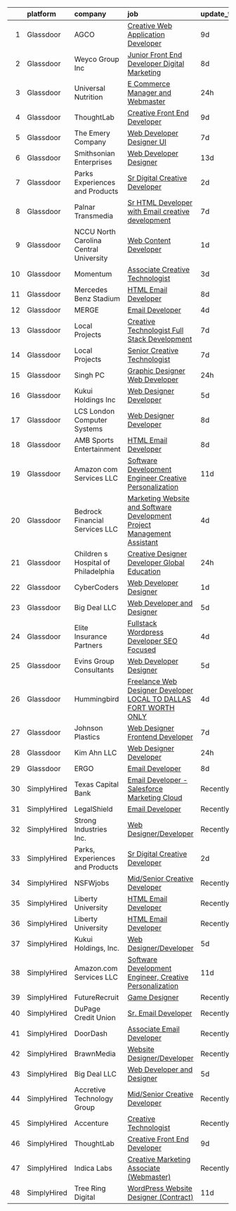 

|    | platform    | company                                  | job                                                                                                                                                                                                                                                                                                                                                                                                                                                                                                                                                                                                                                                                                                                                                                                                                                                                                                                                                                                                                                                                                                                                                                                                                                                                                                                                                                                                  | update_time   | location                  |
|---:|:------------|:-----------------------------------------|:-----------------------------------------------------------------------------------------------------------------------------------------------------------------------------------------------------------------------------------------------------------------------------------------------------------------------------------------------------------------------------------------------------------------------------------------------------------------------------------------------------------------------------------------------------------------------------------------------------------------------------------------------------------------------------------------------------------------------------------------------------------------------------------------------------------------------------------------------------------------------------------------------------------------------------------------------------------------------------------------------------------------------------------------------------------------------------------------------------------------------------------------------------------------------------------------------------------------------------------------------------------------------------------------------------------------------------------------------------------------------------------------------------|:--------------|:--------------------------|
|  1 | Glassdoor   | AGCO                                     | [Creative Web Application Developer](https://www.glassdoor.com/partner/jobListing.htm?pos=118&ao=1136043&s=58&guid=0000018262750f39834bf39473d6cbcc&src=GD_JOB_AD&t=SR&vt=w&cs=1_d847c19b&cb=1659509215362&jobListingId=1008025163511&jrtk=3-0-1g9h7a3qskuhc801-1g9h7a3r9jfm6800-21217abbd8234881-)                                                                                                                                                                                                                                                                                                                                                                                                                                                                                                                                                                                                                                                                                                                                                                                                                                                                                                                                                                                                                                                                                                  | 9d            | Bloomington, IL           |
|  2 | Glassdoor   | Weyco Group Inc                          | [Junior Front End Developer Digital Marketing](https://www.glassdoor.com/partner/jobListing.htm?pos=110&ao=1110586&s=58&guid=0000018262750f39834bf39473d6cbcc&src=GD_JOB_AD&t=SR&vt=w&ea=1&cs=1_a4751a30&cb=1659509215362&jobListingId=1008028285226&cpc=1120CD366D53BFD9&jrtk=3-0-1g9h7a3qskuhc801-1g9h7a3r9jfm6800-0864ce1e1e6e8c6e--6NYlbfkN0C2wM9RKEAdoEZotfFaXSpEmhGLDXit4PIRXiY1cWrNKI8D1AUD9T14yWGaDgpOoa1yOUcfWwTzbFKLg4Ptb6fKgWvUdlITdb_LbB7xzYm3iedqSjRiN6CDg8yJrSWYJQRBVI-YkqqcTmQhRn3uYv9MdfxzB_HsdV7v4RNCor7Ls2Btnr9DzG_dn9cgI6ijFPQKsM2Zv3wrBGSuOPhnhQU-eDQlFo4OPfwJMHU_2Cs-dFny3GFqnV1tuEh_PrU2W5oGmCil01PCqTV0AYQgtIlowYgasxOPDiMPZACX5jRj-rWgR_n-hJjX3LzZCpyekzE7gS-K13pHeZcrmKw7oHy1TMj-M79BDcOu7yfezwLz02MliUVfYRLjj7TrCXTwp-Kmy-OQ_fMDeatLvACbDBIUaf3SnNa9gaGQrxHiNdfC5fdUIa9PlNG6dJd6qKKCdUe2LyhikTj6svNzUvb_ZNIgG0Rpcswd-Ji3bqUhzmsgCarRDpz_TWFc0j6qmLeTTHDWs1wOtqheffco2YSWco65AzDCBYhJL7A%3D)                                                                                                                                                                                                                                                                                                                                                                                                                                                                                | 8d            | Milwaukee, WI             |
|  3 | Glassdoor   | Universal Nutrition                      | [E Commerce Manager and Webmaster](https://www.glassdoor.com/partner/jobListing.htm?pos=106&ao=1110586&s=58&guid=0000018262750f39834bf39473d6cbcc&src=GD_JOB_AD&t=SR&vt=w&ea=1&cs=1_10cfdf9f&cb=1659509215361&jobListingId=1008047059403&cpc=E1C07D31E98CBB16&jrtk=3-0-1g9h7a3qskuhc801-1g9h7a3r9jfm6800-5a0ce60399e956e7--6NYlbfkN0DfhRLDY5E7BVY3xhBTAobuSaZ3WR2SqAJ-w4NHeQGDZ7IzEziFaDSE7AOGNV-rMUl3NURWQYvXixWGnhzd7FDwHeo8VpCU61AJefUcY6jIpQr9fMcHe5_Tc2LUsx8frwiH-AbuBGpg0eENpAsKoNV45Spp2-m-Xp7iUoy317tBOjScXipCI_3bV_3m9MfzGO2oWKpG2cbC6HwZQHDm4aRSTyzjPY0xCHOcjXk_XD8HCDFSGAiqLjCnB7tjBVp6m4jhnM7QPRPDNjJz2BtJSeR85cg-7bwPf_CWK_OE1a7otQ8SkposfvrVaQNxNJZHxwmxu-_XMznbrRYkU1yFsNuN2Hw24G63MIQqxhQYqWhjREa1dLJ_Tv8xnUR8oYVqV16fa2fASqx_TamSOtFPeECHreKWvYcrTtui-klO-CFP2wL5tVpefm66OJfbYL43Lx_SOykTipIbh670jS0GZG1MHBW7_8tow-m5N5XxnFaXBMvL8eee2ClZqhEgbxhCf79SK5p6rawXzw%3D%3D)                                                                                                                                                                                                                                                                                                                                                                                                                                                                                                              | 24h           | New Brunswick, NJ         |
|  4 | Glassdoor   | ThoughtLab                               | [Creative Front End Developer](https://www.glassdoor.com/partner/jobListing.htm?pos=117&ao=1136043&s=58&guid=0000018262750f39834bf39473d6cbcc&src=GD_JOB_AD&t=SR&vt=w&cs=1_ca1aa909&cb=1659509215362&jobListingId=1008026573735&jrtk=3-0-1g9h7a3qskuhc801-1g9h7a3r9jfm6800-80fdb340d35ef9ec-)                                                                                                                                                                                                                                                                                                                                                                                                                                                                                                                                                                                                                                                                                                                                                                                                                                                                                                                                                                                                                                                                                                        | 9d            | Remote                    |
|  5 | Glassdoor   | The Emery Company                        | [Web Developer   Designer UI](https://www.glassdoor.com/partner/jobListing.htm?pos=115&ao=1110586&s=58&guid=0000018262750f39834bf39473d6cbcc&src=GD_JOB_AD&t=SR&vt=w&ea=1&cs=1_9d192f44&cb=1659509215362&jobListingId=1008031200409&cpc=451933188B21919D&jrtk=3-0-1g9h7a3qskuhc801-1g9h7a3r9jfm6800-415dc031d01714ce--6NYlbfkN0CuSQGRMtSulYipVgim2Atu3bTFiA8J7tecboMjkqiwtZyQbJ6cmUj4f-dIob9iMPRM6Daxtn1a0mBwg_ML320VSkCh6bugh67wbQaJhBCc2eCVu8IEar2h6ybwf3obWuBZD7jVW0ktrWBiIMBQazNZLf0Wflcmjn_7TcqCVB0cmgsyu03jXHNjTXzzIdSFkcgoxDpfSykHJcgXaA3AqMa2tCMP54RSQ1XF7pLSpvdjmy5WXcwx-bEo5NoZkpt2bnbs_cE8GkiCwLHcddYLKczLDiNl5_j5MVFeXrgpt_jagBPyU2JrziEvvH7ERE4dU-58GUOXw7YKmZ5yZZAT2XJh4R7QCw3_GtWIDExRHuX8SKQQFZbUsOAjXiUMO-B1RhuQ2NH8n-14tSoTO-UTetc0_fquwZtdUXr67eS1KHMIldPBlp0dytEmPc3nW3Zr9DtdrBH040cZIT3DLZvG-OvOV65k5R16u1dFGAe3u0OUYZbenLmerXG3EIGx4mwK8y8%3D)                                                                                                                                                                                                                                                                                                                                                                                                                                                                                                                                 | 7d            | Houston, TX               |
|  6 | Glassdoor   | Smithsonian Enterprises                  | [Web Developer Designer](https://www.glassdoor.com/partner/jobListing.htm?pos=105&ao=1110586&s=58&guid=0000018262750f39834bf39473d6cbcc&src=GD_JOB_AD&t=SR&vt=w&ea=1&cs=1_9794d0e1&cb=1659509215361&jobListingId=1008018221265&cpc=83630893E902B957&jrtk=3-0-1g9h7a3qskuhc801-1g9h7a3r9jfm6800-9088859b06069048--6NYlbfkN0BzXSAMrERGB0F2gW4iiE--7Wvwcy8S9823nyblPiinI3260J4NipLFY9ILvzZ-ulR5KiUXhCvFPN3SaiVkEPyrAChMVa_D2INguFCUnBvyq1rHXqWeYnuKhBaHY2-8SfOQ3klDM_f9nDxq11VxoWRZqBWer5f1XJsP-3G7LxTwzgRQEOR41aiHWSuqVU7WWpg0jJaH_0vVXkQUF4PaWCXtW2tK5jRi5GUDy-2ftzwWkNJUHcAc9y2to7RUkddPRjJKCj_1_o92aghF6ILQANr9MhRlFJGMkYRht0vGxYzD78Ags4QvjsR4gqq8oi9yrxfTTyy2MLIks0p6txUDbWvH8lpR9q3S02BUIfAdMq6tyGZFnMQ0aeojGdnTTkE_vLEbVihDOPezLyywioME5IR-MiRoJUlDSYntVlwvQ1jUz5wug7NyxtOKRqV8Xrh4qRzlx7c3dzZMqKx3rk6gjskuVr8QxSpKWIi2oiBArtR5yhLJB_63DFfSqtYkNrQA4aI%3D)                                                                                                                                                                                                                                                                                                                                                                                                                                                                                                                                      | 13d           | Washington, DC            |
|  7 | Glassdoor   | Parks  Experiences and Products          | [Sr Digital Creative Developer](https://www.glassdoor.com/partner/jobListing.htm?pos=109&ao=1110586&s=58&guid=0000018262750f39834bf39473d6cbcc&src=GD_JOB_AD&t=SR&vt=w&cs=1_e537c40c&cb=1659509215361&jobListingId=1008041990219&cpc=3DB599BF2F4828F0&jrtk=3-0-1g9h7a3qskuhc801-1g9h7a3r9jfm6800-96a6c15f3d87fc20--6NYlbfkN0DAFTyt7pbDCC2JPO79CSdi1dIb81yjczP5qsKcZIxgiRd1qisRd4re16D_VG3-wzVrvaA4f4bC4m5NTsYkCGjJ3oG9ylEIahk99vnX93m_hK2hXPoWAMXa3jd5Aj3FkXW9eLD_9FM2p_LcjtiGsd44wosxtj4isl6emEJGPuDxma3GzNXhQcdCT7xkIIsLWXUEpUiorakF40_H0u2kW2ozN5jyzKTA9S2Z1pF9iWzJHntcNCCO40KYnVT5FR1KWDK59ZGgwA-Tr4b6EHRJ65v6EKY7-XaEMjBgq-WCdnS2w2wTVJALKFM84pIvk5zcY7B3MF8GRmqfEa7rshHLw7MFVuIFncHw27uKjUBOtxzeooQleYeGQi_8Bpc8P9-MVB5qPh6dJd1rBkUCtR07wosAUyG5Hu-aclISaUECBvK3Ar46a4n8WGn7GqYXKLfSzxk%3D)                                                                                                                                                                                                                                                                                                                                                                                                                                                                                                                                                                                                    | 2d            | Orlando, FL               |
|  8 | Glassdoor   | Palnar Transmedia                        | [Sr HTML Developer with Email creative development](https://www.glassdoor.com/partner/jobListing.htm?pos=125&ao=1136043&s=58&guid=0000018262750f39834bf39473d6cbcc&src=GD_JOB_AD&t=SR&vt=w&cs=1_f8b266c5&cb=1659509215366&jobListingId=1008031477424&jrtk=3-0-1g9h7a3qskuhc801-1g9h7a3r9jfm6800-fd17df4198460cc2-)                                                                                                                                                                                                                                                                                                                                                                                                                                                                                                                                                                                                                                                                                                                                                                                                                                                                                                                                                                                                                                                                                   | 7d            | New Jersey                |
|  9 | Glassdoor   | NCCU   North Carolina Central University | [Web Content Developer](https://www.glassdoor.com/partner/jobListing.htm?pos=124&ao=1136043&s=58&guid=0000018262750f39834bf39473d6cbcc&src=GD_JOB_AD&t=SR&vt=w&cs=1_e7c7ddd6&cb=1659509215366&jobListingId=1008044649859&jrtk=3-0-1g9h7a3qskuhc801-1g9h7a3r9jfm6800-ba3247534929d644-)                                                                                                                                                                                                                                                                                                                                                                                                                                                                                                                                                                                                                                                                                                                                                                                                                                                                                                                                                                                                                                                                                                               | 1d            | Durham, NC                |
| 10 | Glassdoor   | Momentum                                 | [Associate Creative Technologist](https://www.glassdoor.com/partner/jobListing.htm?pos=129&ao=1136043&s=58&guid=0000018262750f39834bf39473d6cbcc&src=GD_JOB_AD&t=SR&vt=w&ea=1&cs=1_be1b8dfa&cb=1659509215366&jobListingId=1008039176277&jrtk=3-0-1g9h7a3qskuhc801-1g9h7a3r9jfm6800-e48bf53b650c345b-)                                                                                                                                                                                                                                                                                                                                                                                                                                                                                                                                                                                                                                                                                                                                                                                                                                                                                                                                                                                                                                                                                                | 3d            | Saint Louis, MO           |
| 11 | Glassdoor   | Mercedes Benz Stadium                    | [HTML Email Developer](https://www.glassdoor.com/partner/jobListing.htm?pos=122&ao=1136043&s=58&guid=0000018262750f39834bf39473d6cbcc&src=GD_JOB_AD&t=SR&vt=w&ea=1&cs=1_f8f8d69a&cb=1659509215365&jobListingId=1008028184763&jrtk=3-0-1g9h7a3qskuhc801-1g9h7a3r9jfm6800-9a547699c45640b0-)                                                                                                                                                                                                                                                                                                                                                                                                                                                                                                                                                                                                                                                                                                                                                                                                                                                                                                                                                                                                                                                                                                           | 8d            | Atlanta, GA               |
| 12 | Glassdoor   | MERGE                                    | [Email Developer](https://www.glassdoor.com/partner/jobListing.htm?pos=120&ao=1136043&s=58&guid=0000018262750f39834bf39473d6cbcc&src=GD_JOB_AD&t=SR&vt=w&cs=1_d191d1f5&cb=1659509215365&jobListingId=1008038408281&jrtk=3-0-1g9h7a3qskuhc801-1g9h7a3r9jfm6800-026b1d5ccf828fde-)                                                                                                                                                                                                                                                                                                                                                                                                                                                                                                                                                                                                                                                                                                                                                                                                                                                                                                                                                                                                                                                                                                                     | 4d            | Denver, CO                |
| 13 | Glassdoor   | Local Projects                           | [Creative Technologist   Full Stack Development](https://www.glassdoor.com/partner/jobListing.htm?pos=113&ao=1110586&s=58&guid=0000018262750f39834bf39473d6cbcc&src=GD_JOB_AD&t=SR&vt=w&cs=1_9fc0cf72&cb=1659509215362&jobListingId=1008030766543&cpc=6BF42D0955AE9A34&jrtk=3-0-1g9h7a3qskuhc801-1g9h7a3r9jfm6800-a5257faead72fc9c--6NYlbfkN0DG4ntHtB_rMsnfhgmnSvK2brktLme1L4SiDeJjQ-izrVOLqRJ5-yjEhSyAj73O13QFLJD7297U5tirhe4gWq4tnTpsQRMPdCoPMsBa_HtkT2mVK61lLcGIBAcsQU027CS8s6cw5x2abGhy-YZ2zaFHk2MI7UI4vFJuhRNG0oWhird8cxaBUh62lQbrmkwaVGJ0MAc8DFpIYnLAIROjr-X-K7besTv1w1XbfryvbiIrXgo7UnEA-FSsGf0piqrw-rgC9GM9q_ieU7P1pY1gJMfDE-fgnca1_SCU7xLPu3VXAVT9WARpGQf0HcRx0GR91o5nczVcxtukp6VgHoMh8KCFxj23G8-KjqYhgq3B3kg4b2sU4kbIWMK1htGXPll61252E41mUpNMaWgUhFlMlByJZRiBbIMYRy9zZw4-Wr1-72VLsiyR1hkQBxDjJJqtxE71bdxzh33TiIqjxES95AcyILoqT-1mLgoAB5Je3W0DKRT6XyHY6h8I0Aq6GzE_yNFHSM6m12j6YcAwGbYsRRjW1tu_9fEGRgZqFBFwP-txYJAXZYXY78cd-g83sQ6EkkHrFBhMdbTivl5ann3Va5g39Gti414gR3J-iMyWOOhGkLPtjSQ1e6cuUShMT1-6DYAheIkHR3ps1Gl2PsD9zg5xbdzaI0_zHAK7rU7iIthUiqCRmYJIv2RJRgOHBiTdcmEV94BqStdVIZkAyAq2JGHn7Z0kf8Hup0FS7pIsE_nLTPq0ovxhDbtEMaWUVfIJJbmlobuFxGZHPTSl7WyS1CoBdB9bXkjztMWxN7GpmCuAhkMRgsPT6iPebIJ-3aOPehNObgjPyPjp-RUtPaqymJZKu56Y0nU05clE3cZD1ECa8zxIqaT3yp4HoJWorns1CdGu6HjnbDEjPXx3JPZy_yUvOP7awYdsHvct600qt1L-H1Zm-Y52Pl7TtQMzSYgls8eBIl8RY8bdBhWArDqeymddDnYGEp6_d0DjRdgf8wy3iacNLTmO3FTg) | 7d            | New York, NY              |
| 14 | Glassdoor   | Local Projects                           | [Senior Creative Technologist](https://www.glassdoor.com/partner/jobListing.htm?pos=102&ao=1110586&s=58&guid=0000018262750f39834bf39473d6cbcc&src=GD_JOB_AD&t=SR&vt=w&cs=1_8c97d291&cb=1659509215360&jobListingId=1008030766533&cpc=3FC978A59470AFF6&jrtk=3-0-1g9h7a3qskuhc801-1g9h7a3r9jfm6800-7ede5dd989728759--6NYlbfkN0DG4ntHtB_rMsnfhgmnSvK2brktLme1L4SiDeJjQ-izrVOLqRJ5-yjEwoYGp-nj3bVcp-zOSJacG2uRSeSSo97QltCwMz4KkJjHxvKkLv3MiYq2Laa0s60JFBBhg_3Caonai5pk7iFsCXsPrIwPWJqmjH8YpBLKNnuoaGaXb3Fbbk_rdB-QNs7iJ9zp267YDoevuDSbVMrn9L0EiwuAy5xGQJyjaG92wmO3v2_jDlNDfPv5GvCnOJzvNRv5n7mcMrUauysvHJkJWI_haeLXJgNVQMqLti1RegL9gGoCPpe1TdZ0ICrIX3JiOcuHQ7REC1xPdMJCcGxmBvL6Ypv4_uzT2MSQHCx_UeRcn5KBOD35y5NEryoLJXFa4tu83KdCJfaoUNvpPo52m5LX92qLzvwGqG_jnJti2PokVlz1YZmx53oa30O_4nA3WXSgh9mavTUJfvsx7Yq3ByDqeQWlE1qnkG5lSPCb5WxjHzqLtk-uvzj7PAfQHdYrQzDZK4nQBpsDjHT6-8hmJusQ7ceA_g6numOjUKjBS--A_gXaZmS8qd-lWRuoHfwwV_-liyNasbix-aNwCzITeQsDBRtdsqvksMxWX9lnPjSTmWDf-LtvxBQi1lN9LMDaa8RcH3ZImITyfBsE82wOkMHwhQEn1ElSI4QmlSkvgAjxJoA6AHLCeciuwoz9_vJ3KNWy9qCAij_oszGGiPrir50PTDt1ZOruj27mGYphF2xp5sFOLXMqRQa7t3PL_gqWCRpNZ5mobX-ZCgz4SWtw6OQoJTSIl6raTcUiMKiME4rSk1gx4Mt9d4FgTDGK45JeyRsi6f9-_2khzn5toQR38Li9RTe2qDcQtD880SCYTB2wpoRlni7BzOSFRThm-8wQcXZKTLs__zkNhTNKcztZLErw3wVHuQjjhD-ByNDkeTP6i5YdKxiM4SLaZubZ-DLtzx4eUq8sXhCMyuYWSEbaPD5K0Kj3hTLRyUvzYQV9eCE8XIJ782phug%3D%3D)                       | 7d            | Manhattan                 |
| 15 | Glassdoor   | Singh PC                                 | [Graphic Designer Web Developer](https://www.glassdoor.com/partner/jobListing.htm?pos=108&ao=1110586&s=58&guid=0000018262750f39834bf39473d6cbcc&src=GD_JOB_AD&t=SR&vt=w&ea=1&cs=1_11561307&cb=1659509215361&jobListingId=1008047935746&cpc=6A22310A23505C64&jrtk=3-0-1g9h7a3qskuhc801-1g9h7a3r9jfm6800-5c368c8f1994bc4b--6NYlbfkN0DqKMLcAIUKHWfrqBJvvS4sZmLmWZERQ79hXB6mVECSt8bvKOSjQVRuQro0ibVYf6hhkuB1lcUTL95g7zFvLu-N4_KPCJ1y54_XUEepgGiRgHcYBT82qYwY_lTufcJG4q9oTFvb9UHTCXZaW_b3Lpwzp_uc6_Ffca__N0ILXJqFPIHyqhrd2ec-pCQ-EfM1C772iqbrHnUCtL0AZLF7hs9vxPAIp9sExNUkbMVGFQ6NbuEJXlfDCDcxVOP9q_WHPegpQZ8k_E66Qs47UEdATg9KBCJ1oOg2_a6h0QXCqKVnnY1efqEYmRPtb-pe-Tmul0O2ssJ0ZlWr3JqeTjQab1K91ovng9Ur3BRxlDo3foDi9B0jmDDXRTNvmiYbMRB4a5xbCvoooj7dffrYURnt2fXehmR9uxc4Fb65VgeD2Q8qzvYCT8W4Me8Zjtqv6xShaw3ERDhMdM4buATvuPtpOgOI1YyGoXAhCElKI0WNOCwZhSnbtfVyZW1PRbzsXtyCmb4%3D)                                                                                                                                                                                                                                                                                                                                                                                                                                                                                                                              | 24h           | Remote                    |
| 16 | Glassdoor   | Kukui Holdings  Inc                      | [Web Designer Developer](https://www.glassdoor.com/partner/jobListing.htm?pos=128&ao=1136043&s=58&guid=0000018262750f39834bf39473d6cbcc&src=GD_JOB_AD&t=SR&vt=w&ea=1&cs=1_021c06b9&cb=1659509215366&jobListingId=1008036794364&jrtk=3-0-1g9h7a3qskuhc801-1g9h7a3r9jfm6800-0fb045616aca0201-)                                                                                                                                                                                                                                                                                                                                                                                                                                                                                                                                                                                                                                                                                                                                                                                                                                                                                                                                                                                                                                                                                                         | 5d            | Remote                    |
| 17 | Glassdoor   | LCS   London Computer Systems            | [Web Designer Developer](https://www.glassdoor.com/partner/jobListing.htm?pos=104&ao=1110586&s=58&guid=0000018262750f39834bf39473d6cbcc&src=GD_JOB_AD&t=SR&vt=w&ea=1&cs=1_dc7d277b&cb=1659509215360&jobListingId=1008028915433&cpc=88C71AD61D38E582&jrtk=3-0-1g9h7a3qskuhc801-1g9h7a3r9jfm6800-97dc18a3bfac65ea--6NYlbfkN0CckLY1Y7Nzm7RAXoTq-bvgsovIKUj47znE7HlWw5vlrDWT7l6GaPFsZiavTqzdiZemcaspsPmxmzD6fxzeStLXIDAZm5MMorUvr7tLJxAEp17kTead6X6kXElpDzj2gr7GXBAHEATQ0sWQgyEE9Egy3H131doUp-K4ZKs-JIzT-rsis5q9tM6VfAL_rKewawDc4-Lu9LlWi9weLtTUhpbRMigPVsdLTM14c8CAa2Xr3rpveFD4y47-txN1YX8Rjc_6AjgNeiQgtzIkqHQ-nTl2yV2SCe9jIwQoeNOeUJzCh5pEFKhdXcYYzR9fZwpIXPxmD5tmQzOgEfvmwxNjvgYBZRTZXfoc8DGShCQGUcaKuzJC2LNQZvrR9J-hqy1yO-hUcn8wpL8D_JoAuEEEayEyc42vLoXxXV_-ETXWqhRrtZTlrcpxOFzUUPXWXt23bi7jBRC7dwljnvY_0uplHIHUoRe_Q3dXMXvSSU7fBvtDVSDR3CgVyi4KwnCqBqPCs4F4M4TO4ADkwyu3Yxz-HmSWXibJhi5R26p9CI8Q4Os8wWDjVELCqjAxm85s2s20wImFvH-LHRJfCK21CdSy34PfY4MsLnaHopn75itHtoUG4Z7x8FFAU-WXCRrIQ1zHviL1fZgeDFhnMXLu_bPZN2DVvR-sucEv-fX5IsndMGdqvnUhWnUSCdvmgoxv3JZkT_GKT75uzNGaoi96hCYwLKRpFSn-IGnq4smYL24mIf8mCAfw0NIT8KJLNNRTCurhsY0%3D)                                                                                                                                                                                                                                                                      | 8d            | Cincinnati, OH            |
| 18 | Glassdoor   | AMB Sports   Entertainment               | [HTML Email Developer](https://www.glassdoor.com/partner/jobListing.htm?pos=119&ao=1136043&s=58&guid=0000018262750f39834bf39473d6cbcc&src=GD_JOB_AD&t=SR&vt=w&cs=1_25507130&cb=1659509215365&jobListingId=1008028235126&jrtk=3-0-1g9h7a3qskuhc801-1g9h7a3r9jfm6800-eacde8b18bac105a-)                                                                                                                                                                                                                                                                                                                                                                                                                                                                                                                                                                                                                                                                                                                                                                                                                                                                                                                                                                                                                                                                                                                | 8d            | Atlanta, GA               |
| 19 | Glassdoor   | Amazon com Services LLC                  | [Software Development Engineer  Creative Personalization](https://www.glassdoor.com/partner/jobListing.htm?pos=116&ao=1136043&s=58&guid=0000018262750f39834bf39473d6cbcc&src=GD_JOB_AD&t=SR&vt=w&cs=1_b374c474&cb=1659509215362&jobListingId=1008023508743&jrtk=3-0-1g9h7a3qskuhc801-1g9h7a3r9jfm6800-58db2169cdbec0c2-)                                                                                                                                                                                                                                                                                                                                                                                                                                                                                                                                                                                                                                                                                                                                                                                                                                                                                                                                                                                                                                                                             | 11d           | Remote                    |
| 20 | Glassdoor   | Bedrock Financial Services  LLC          | [Marketing  Website and Software Development Project Management Assistant](https://www.glassdoor.com/partner/jobListing.htm?pos=101&ao=1110586&s=58&guid=0000018262750f39834bf39473d6cbcc&src=GD_JOB_AD&t=SR&vt=w&ea=1&cs=1_51d96cbe&cb=1659509215360&jobListingId=1008038691601&cpc=082A188D6FD60392&jrtk=3-0-1g9h7a3qskuhc801-1g9h7a3r9jfm6800-fadcfac468fbff37--6NYlbfkN0DQhhFPqU4rUq9Wpc5KKnqLbXEAJaeUQTnyyuJ9IUK7qKRi3O00nhXquvA6nMJMYDByptNWWSWqkXTwYYGk6ftsBdewrByxXiV6DUpu1k_Fy0i2lWNs2O0igWut0-Slu-u3OW5zRpq4s7EdR34JLbJGBZa_Mk2CNPUqlW-OEBHWRKbRv7emvZOI0fHjoKFDGe6affhVYMixPkwYO5uXCqfnSx5A4zwKooF3L145Y8zFzR5Ggn3PLCx3PUJD9kia1HgJBo0IExj1mqa7uDiXXqTi6w9h4bDk_uJpi3FCIvtODghZFEmH1ZId1lTL19eo46OCPfiScOHrXG8TLDxptFWqZBsouZxrT5_pSuM0BbFmLki7MCRU92o8dfQCHr1ncdiU0Lg4rFtOLvoz2Tx622QErVrxlhV1cjLslREu-Cq3DpJwOgXgu_h62-Wzw4NuMgg29sSQNLB_leDpSxcD456yCB_I_eZGa-SE-FwoK0RyodqrZ1-JbZm6jkqJbKxlKUbgsGOpPINnvw%3D%3D)                                                                                                                                                                                                                                                                                                                                                                                                                                                                      | 4d            | Scottsdale, AZ            |
| 21 | Glassdoor   | Children s Hospital of Philadelphia      | [Creative Designer Developer   Global Education](https://www.glassdoor.com/partner/jobListing.htm?pos=126&ao=1136043&s=58&guid=0000018262750f39834bf39473d6cbcc&src=GD_JOB_AD&t=SR&vt=w&cs=1_c5d9673b&cb=1659509215366&jobListingId=1008047525869&jrtk=3-0-1g9h7a3qskuhc801-1g9h7a3r9jfm6800-0e729ca8e5ee00a8-)                                                                                                                                                                                                                                                                                                                                                                                                                                                                                                                                                                                                                                                                                                                                                                                                                                                                                                                                                                                                                                                                                      | 24h           | Philadelphia, PA          |
| 22 | Glassdoor   | CyberCoders                              | [Web Developer Designer](https://www.glassdoor.com/partner/jobListing.htm?pos=114&ao=1110586&s=58&guid=0000018262750f39834bf39473d6cbcc&src=GD_JOB_AD&t=SR&vt=w&ea=1&cs=1_dc1cb169&cb=1659509215362&jobListingId=1008044825386&cpc=F4EED0218A761C36&jrtk=3-0-1g9h7a3qskuhc801-1g9h7a3r9jfm6800-b6c553537c3f4557--6NYlbfkN0CpFJQzrgRR8WqXWK1qKKEqALWJw739KlKqr2H-MSI4eoBlI4EFrmor2FYZMP3muM2r0j5h83pOc6IBgK_bB5mU9HY5bIACfOUtvs0I3Apl5F62kYIlkhOwLEP-moy5p2j26i2kFDK_DiW7TG3S1c51dKxX06Gludy90DUOlUxQPES5n96BGf_zNhk3DD_rolaiE37iCyLqWXt5BD486rz_Vp2fRsUr1s9ABKHR7pKU_jJttpW-670CyM86IFJPbDw8bY_ueDEfE2il9svr-Y0r2L9oWczOog2qafXhYFwJXAkJMKPowr8_FVaOi2Nl7tngJy_2HHjPCZxccX_8r-DUdVYKsmt7VqhGT8U5hD-VOmbzmEf0IAsiFN_K_9eHIF21qqcfDXCFrJDtoOG3ucFGnutlJc3sqskW64xpcnaCbLx3omPZf913artFcvOFk_E8je82h1DP9BNlpAJLVFiJZgRiPNBqbr7-TfGBFdDaljlyfjULvMLVDRoisLHfsbbYTaSoChP_-7rEUNMb8_waXXky4mqhIl_-Dyl_BbKvFZmsoQIvk-Xviy_BFT6_0zbcLis534xmbVu_sUptVRC6QbALq0cXKIhl0T6HftPQ_BEkFNPIEmErm43RDUP490vbCBQo5Tu_zekA1itqXzlNGM9WGnvQEobL_o1HoCfyVDcirXLSuDAj5-2oMezbg02PiXRLfdCKt88zGGzPXz4jwbKCpxsicPxrX0Siws-pjcYOjbDsd2jCRLEhtse06mLGuS9BSJ7Ouyjy3wD6PbaSQP7Ud6MW90xgwH9kFpaDxPLUndPZk_ksaUq7xaAEgj3ZwrtlftQQxbfro1SpvdvSXGNQXeEoD54_E0DBf_EZa5RYnMT6EzDe5Vpl9ycLX1HbSM69zaELTXSG2gyO6U3RQjBYfDXK96l_eedcL_mml6IXsFofOet5EiYQ9Jbpm30MIkzq-4knc8GnrizzIgGl-9pqU9Pn9AA%3D)                                      | 1d            | Tampa, FL                 |
| 23 | Glassdoor   | Big Deal LLC                             | [Web Developer and Designer](https://www.glassdoor.com/partner/jobListing.htm?pos=127&ao=1136043&s=58&guid=0000018262750f39834bf39473d6cbcc&src=GD_JOB_AD&t=SR&vt=w&ea=1&cs=1_7d1c9da1&cb=1659509215366&jobListingId=1008036489880&jrtk=3-0-1g9h7a3qskuhc801-1g9h7a3r9jfm6800-58333a8b0554d725-)                                                                                                                                                                                                                                                                                                                                                                                                                                                                                                                                                                                                                                                                                                                                                                                                                                                                                                                                                                                                                                                                                                     | 5d            | Remote                    |
| 24 | Glassdoor   | Elite Insurance Partners                 | [Fullstack Wordpress Developer   SEO Focused ](https://www.glassdoor.com/partner/jobListing.htm?pos=103&ao=1110586&s=58&guid=0000018262750f39834bf39473d6cbcc&src=GD_JOB_AD&t=SR&vt=w&ea=1&cs=1_c623520f&cb=1659509215360&jobListingId=1008038395004&cpc=A8EA696C92E7776B&jrtk=3-0-1g9h7a3qskuhc801-1g9h7a3r9jfm6800-bac5af38a22fd622--6NYlbfkN0B4jp5mfsiLEiFpPCxOna81i2z6rJx9ZIZWhVZJ6SFnYdlqv0DYR-dLNVlotwSV5EKTOTGIqqH9MOwg4rhelRZB8nc4OXusQqrymGw04Xwp5gRqxTbVhizsiMBm8IksntOKytpg6xkZ6i19zWe_rKdpoPKqmNgbBJNhe5wOzGUoj74mFy7Cl_Y5UygQLKCA2UWBRlhwmt8VDKM3574lrVcR2R6TtWEOA5q5_nhySkuvA-c8GVgyguz5YtgD7Ty4RxR0n9Djv5nH1I1y8qvwIpJrq_F5NdPUWBWnN3hURc7Ej2hEwC4fZ23DB-rzZP9x-IydYe-P1tsagnuKlttlWARAUEtKofLVh4XmKxFdPwITbGnQu55AXLle9ovJUTjN-OT7NAlSK5Qq2_6SoopUBG3vir-eNlaeHI6cDELfQfeBC0octrWFoIIaHv4saZyU54WXnjcfuPsft5RIQAL6vSwYZhmnZ2bg3gIOLbXtcPEY5GWMZs6atxgJWFo6-NzKf3jYVuvLJ2nUuohe6VBKqsEO4kS6DL3mCmk%3D)                                                                                                                                                                                                                                                                                                                                                                                                                                                                                | 4d            | Remote                    |
| 25 | Glassdoor   | Evins Group Consultants                  | [Web Developer Designer](https://www.glassdoor.com/partner/jobListing.htm?pos=112&ao=1110586&s=58&guid=0000018262750f39834bf39473d6cbcc&src=GD_JOB_AD&t=SR&vt=w&ea=1&cs=1_ddc33504&cb=1659509215362&jobListingId=1008035496384&cpc=A0637F14311B9419&jrtk=3-0-1g9h7a3qskuhc801-1g9h7a3r9jfm6800-b834390eaa16897f--6NYlbfkN0BPPXvRBAOnO0TtobE2q7DHnR_QtVFJuWCmWwbbx7_VLoOceIYADrb8LsbIED13qDsf2h2nziIwuHN787h807HrHDPPsn01s14OOXG30xl5WMkNpax5peDv9eP7Jrb-YrpW5X-RYLXopdUGOhiaEYFk3w10MtJrtgpLRjIzSOvVI5x47tx3KepmhLgfFLEQLpM-fJNtQ7md41EJFFSmdMUC4_mYCSnG1bA4KMqIg_rlUUXlRG8VaLPf58NDgnUNdIbs6c_chFxqwroeU0UyihCxE4VtL4GCc4HDzuQeGsZcO4NNyOfZAj6rR5w9Tb38LnoJfoIrr6GA3n-sjdm_6AVs9-NuuGitH4x5HdqGopMrAZdpLz2uDO6ervv4_q_ZlFiGcurEtJit0n_8kFfojYHvLLfNADfNDQcTrEZSGXzQvbdXomyQRKnodu4PhqvhQseWZ1gEhM6FzKu2eX7EJjv2qrR1jdXzk3NLgmCWsCmeEMowmQdPEy6GWIRvyAIHbSt0HpdlA0pi_A%3D%3D)                                                                                                                                                                                                                                                                                                                                                                                                                                                                                                                        | 5d            | Houston, TX               |
| 26 | Glassdoor   | Hummingbird                              | [Freelance Web Designer Developer   LOCAL TO DALLAS FORT WORTH ONLY](https://www.glassdoor.com/partner/jobListing.htm?pos=107&ao=1110586&s=58&guid=0000018262750f39834bf39473d6cbcc&src=GD_JOB_AD&t=SR&vt=w&ea=1&cs=1_7debffd7&cb=1659509215361&jobListingId=1008038353845&cpc=B576E40E3A51D23B&jrtk=3-0-1g9h7a3qskuhc801-1g9h7a3r9jfm6800-6b9bd44cb71ec0a0--6NYlbfkN0AY4guaBc_odNxnJHTncvfwFu86WvDwtbc_K-gSZc1x5K7wdWHYCJnRhc0BEaIQIUd8vFYjU1_FI9NcsDjwHdImEPxd_ADqdj3xXEqiSd8xlQVVmIPoR5eMXuvfuP3Sp8LjBjI2JP7AQpBNOxgAV5D5HdIpr2ZJ538jsorUPfmLKL4MMVWHX7gAOvk0iQvaatr5ZgLWGq_JuPYdPsfG5y-oHqiVGLyu9ZBu6zxXzzOD6Au94kr26E1k1I2bmS9VL-9nnDBxMP2yTJIK6fUVWibo7BXRJJakX08ohmfjfy-qW_hYk_DI7jDNbi6zRGk49c6cIjghyL0iFwW1GBf17zlBSv6jVHN0iWcv5wkVcCTcpCgxbF9l3zdr09siPOtHmpeJSf4jHZoTUMQJAg3WX6qdcXxwjhnpXUMs8gPCQpd53SLBt79ZaiKfss6kUjsKxmaFphPLX9PeKlpu2OW3D-XMlP8VO7N3sSdT-EIOzVwHLeqx7HFdUgQkYc8Jeq1YCq7qCLdCQctCQ_42rqg9-6wfguGasc_fzmGxSdrlCYR1GofQj1XIfVIAcKhjMplh6IU%3D)                                                                                                                                                                                                                                                                                                                                                                                                                          | 4d            | Remote                    |
| 27 | Glassdoor   | Johnson Plastics                         | [Web Designer   Frontend Developer](https://www.glassdoor.com/partner/jobListing.htm?pos=111&ao=1110586&s=58&guid=0000018262750f39834bf39473d6cbcc&src=GD_JOB_AD&t=SR&vt=w&ea=1&cs=1_0b17832c&cb=1659509215362&jobListingId=1008030492458&cpc=FD1C1DA32C38CFA7&jrtk=3-0-1g9h7a3qskuhc801-1g9h7a3r9jfm6800-d4b47896c020c893--6NYlbfkN0BxpP53ILL8GulLJ_NWfVzecCnjI9RptcsvEJd8wgfIdMtV2GS7xic0cZ2nTUZAPD8w1mHN6tdDpx-44mQ4RIRj2iLumtTfzBNnoa0qH6_0knW7iD2_5hJ0PPfw16mFroKRkcyTiF8WimWEr-uUb9Cpbz5fhU_SMWHP_RIqYeK1JdvmwBsYXXxF0wx-OJ12DIznG95FrNjr0GO6s7_rXBbecax-f4s2S8U68plHQx8l4aNpEng-_L-wwxXm9X1zGuD8sCKJaeRzjXRTxrmcAvVIRA177fJ7N9bprpnC9zzr9_bQKGym14e_tACgO8HcQROBjN4hmcRcQ6Rlm47RYexQBwkP4ynXxcGsiU2brWUSZSIE7SJn50HSv-KoH6XOkRKQE-l1qEeSy8BLpyXzmlv7-_XhAVeYvb3dxbgR39iVbyIHIUZaZSpwXy3-iSbTiJmsFnTI4Wd5gGCjIVYYZzbDqGPyc7yE-17mHg-zQZ1akbS5TRKrKHKpc1XKnKoxEIRigyJo5L6gZA%3D%3D)                                                                                                                                                                                                                                                                                                                                                                                                                                                                                                             | 7d            | Findlay, OH               |
| 28 | Glassdoor   | Kim   Ahn LLC                            | [Web Designer Developer](https://www.glassdoor.com/partner/jobListing.htm?pos=130&ao=1136043&s=58&guid=0000018262750f39834bf39473d6cbcc&src=GD_JOB_AD&t=SR&vt=w&ea=1&cs=1_94bc8d0e&cb=1659509215366&jobListingId=1008048436102&jrtk=3-0-1g9h7a3qskuhc801-1g9h7a3r9jfm6800-2961bfb9011b1621-)                                                                                                                                                                                                                                                                                                                                                                                                                                                                                                                                                                                                                                                                                                                                                                                                                                                                                                                                                                                                                                                                                                         | 24h           | Remote                    |
| 29 | Glassdoor   | ERGO                                     | [Email Developer](https://www.glassdoor.com/partner/jobListing.htm?pos=121&ao=1136043&s=58&guid=0000018262750f39834bf39473d6cbcc&src=GD_JOB_AD&t=SR&vt=w&ea=1&cs=1_e4ca9ae2&cb=1659509215365&jobListingId=1008028371596&jrtk=3-0-1g9h7a3qskuhc801-1g9h7a3r9jfm6800-d93bab4517ba546e-)                                                                                                                                                                                                                                                                                                                                                                                                                                                                                                                                                                                                                                                                                                                                                                                                                                                                                                                                                                                                                                                                                                                | 8d            | New York, NY              |
| 30 | SimplyHired | Texas Capital Bank                       | [Email Developer - Salesforce Marketing Cloud](https://www.simplyhired.com/job/iTHzl0HSQ6_yAywwxGYfY_5q1sL7DnmxA0Wx-kVq5jtbagX8hxxcOg?q=creative+developer)                                                                                                                                                                                                                                                                                                                                                                                                                                                                                                                                                                                                                                                                                                                                                                                                                                                                                                                                                                                                                                                                                                                                                                                                                                          | Recently      | Dallas, TX                |
| 31 | SimplyHired | LegalShield                              | [Email Developer](https://www.simplyhired.com/job/InTvnyVbqqJ0ZXH8aW9nGoLkyyPTA1D_lZhsgxpXdnwKdCgxXf_9kA?q=creative+developer)                                                                                                                                                                                                                                                                                                                                                                                                                                                                                                                                                                                                                                                                                                                                                                                                                                                                                                                                                                                                                                                                                                                                                                                                                                                                       | Recently      | Remote                    |
| 32 | SimplyHired | Strong Industries Inc.                   | [Web Designer/Developer](https://www.simplyhired.com/job/gNUSmqECjcKe8ASPrVM_LJRLglnxn-dUfW4xOKElwuoW8oGq_26Pnw?q=creative+developer)                                                                                                                                                                                                                                                                                                                                                                                                                                                                                                                                                                                                                                                                                                                                                                                                                                                                                                                                                                                                                                                                                                                                                                                                                                                                | Recently      | Northumberland, PA        |
| 33 | SimplyHired | Parks, Experiences and Products          | [Sr Digital Creative Developer](https://www.simplyhired.com/job/6If2dxNlFHiUZbysRtU8co0uw9iLKO-q9kpRw68Gur9Fw2irpzUlsA?q=creative+developer)                                                                                                                                                                                                                                                                                                                                                                                                                                                                                                                                                                                                                                                                                                                                                                                                                                                                                                                                                                                                                                                                                                                                                                                                                                                         | 2d            | Tallahassee, FL           |
| 34 | SimplyHired | NSFWjobs                                 | [Mid/Senior Creative Developer](https://www.simplyhired.com/job/94u5yEQRTLV_t8UX4zfdseZ4OPd-4Fw3YSmcyEXwnORsJm_mnBnuAA?q=creative+developer)                                                                                                                                                                                                                                                                                                                                                                                                                                                                                                                                                                                                                                                                                                                                                                                                                                                                                                                                                                                                                                                                                                                                                                                                                                                         | Recently      | Seattle, WA               |
| 35 | SimplyHired | Liberty University                       | [HTML Email Developer](https://www.simplyhired.com/job/eiuqa-nYZj4HuvTLRRJ7baHagOVr6te1yaP0tpWemQUOxM68dGFAMQ?q=creative+developer)                                                                                                                                                                                                                                                                                                                                                                                                                                                                                                                                                                                                                                                                                                                                                                                                                                                                                                                                                                                                                                                                                                                                                                                                                                                                  | Recently      | Remote +1 location        |
| 36 | SimplyHired | Liberty University                       | [HTML Email Developer](https://www.simplyhired.com/job/eiuqa-nYZj4HuvTLRRJ7baHagOVr6te1yaP0tpWemQUOxM68dGFAMQ?q=creative+developer)                                                                                                                                                                                                                                                                                                                                                                                                                                                                                                                                                                                                                                                                                                                                                                                                                                                                                                                                                                                                                                                                                                                                                                                                                                                                  | Recently      | Remote                    |
| 37 | SimplyHired | Kukui Holdings, Inc.                     | [Web Designer/Developer](https://www.simplyhired.com/job/gvQlIm0nSSRofl967SV43jrN4HAtjM85ksezit_h2pvM_fx9R98m9Q?q=creative+developer)                                                                                                                                                                                                                                                                                                                                                                                                                                                                                                                                                                                                                                                                                                                                                                                                                                                                                                                                                                                                                                                                                                                                                                                                                                                                | 5d            | Remote                    |
| 38 | SimplyHired | Amazon.com Services LLC                  | [Software Development Engineer, Creative Personalization](https://www.simplyhired.com/job/73KIu5WYbpGexkoZbMZ2g6nlP5_C2fBzM4-GQKPJgoRVp_ziukPtZg?q=creative+developer)                                                                                                                                                                                                                                                                                                                                                                                                                                                                                                                                                                                                                                                                                                                                                                                                                                                                                                                                                                                                                                                                                                                                                                                                                               | 11d           | Remote                    |
| 39 | SimplyHired | FutureRecruit                            | [Game Designer](https://www.simplyhired.com/job/v-qFjBsGwOAPQZTVGsbuJfAkj9fD6uwygef5quJQul7zQ--9C0S2Eg?q=creative+developer)                                                                                                                                                                                                                                                                                                                                                                                                                                                                                                                                                                                                                                                                                                                                                                                                                                                                                                                                                                                                                                                                                                                                                                                                                                                                         | Recently      | Arlington, TX             |
| 40 | SimplyHired | DuPage Credit Union                      | [Sr. Email Developer](https://www.simplyhired.com/job/VQB_-j2IM7V485_z4QnCFliDc7WIOXbSXNgq6VgDcobV_bst2WQT5g?q=creative+developer)                                                                                                                                                                                                                                                                                                                                                                                                                                                                                                                                                                                                                                                                                                                                                                                                                                                                                                                                                                                                                                                                                                                                                                                                                                                                   | Recently      | Naperville, IL            |
| 41 | SimplyHired | DoorDash                                 | [Associate Email Developer](https://www.simplyhired.com/job/Xv0ziUvZr3oBVOpCbzRszWsmUAhmUswVqTVrWwSdgkZ165iximYg-A?q=creative+developer)                                                                                                                                                                                                                                                                                                                                                                                                                                                                                                                                                                                                                                                                                                                                                                                                                                                                                                                                                                                                                                                                                                                                                                                                                                                             | Recently      | Austin, TX                |
| 42 | SimplyHired | BrawnMedia                               | [Website Designer/Developer](https://www.simplyhired.com/job/78BxKl1R6BpfuVu8Kpk-1cxMOjiHDgxQMPxrbQ5J7eWU9PbYxXCHNA?q=creative+developer)                                                                                                                                                                                                                                                                                                                                                                                                                                                                                                                                                                                                                                                                                                                                                                                                                                                                                                                                                                                                                                                                                                                                                                                                                                                            | Recently      | Albany, NY                |
| 43 | SimplyHired | Big Deal LLC                             | [Web Developer and Designer](https://www.simplyhired.com/job/IfLgciAutDoZQAJpXNPKo-D_AoSOs-9O9cQ4kBEEyXB4X0w-q7J3HA?q=creative+developer)                                                                                                                                                                                                                                                                                                                                                                                                                                                                                                                                                                                                                                                                                                                                                                                                                                                                                                                                                                                                                                                                                                                                                                                                                                                            | 5d            | Remote                    |
| 44 | SimplyHired | Accretive Technology Group               | [Mid/Senior Creative Developer](https://www.simplyhired.com/job/JT4gZehAhJU8fvkax4MBwTcPHg1NXJQh_PH3vLFHeTqXptFaFfe36Q?q=creative+developer)                                                                                                                                                                                                                                                                                                                                                                                                                                                                                                                                                                                                                                                                                                                                                                                                                                                                                                                                                                                                                                                                                                                                                                                                                                                         | Recently      | Seattle, WA               |
| 45 | SimplyHired | Accenture                                | [Creative Technologist](https://www.simplyhired.com/job/MPjKAxjMMkEazt6ZSjoMXwURp7zbvu0dLJX3wz0sRMajuie-lBjy0w?q=creative+developer)                                                                                                                                                                                                                                                                                                                                                                                                                                                                                                                                                                                                                                                                                                                                                                                                                                                                                                                                                                                                                                                                                                                                                                                                                                                                 | Recently      | Chicago, IL +34 locations |
| 46 | SimplyHired | ThoughtLab                               | [Creative Front End Developer](https://www.simplyhired.com/job/mgyrVi9xGEdxnGefTgk-b1MEAbWAmB7-1ZjyK984IfKjhJP0_X6Krg?q=creative+developer)                                                                                                                                                                                                                                                                                                                                                                                                                                                                                                                                                                                                                                                                                                                                                                                                                                                                                                                                                                                                                                                                                                                                                                                                                                                          | 9d            | Remote                    |
| 47 | SimplyHired | Indica Labs                              | [Creative Marketing Associate (Webmaster)](https://www.simplyhired.com/job/CiOYg9ZwXWnfAfWFYgpeXNQ65sUJYFSHCYI9aKhasdAuHPtez9K0_g?q=creative+developer)                                                                                                                                                                                                                                                                                                                                                                                                                                                                                                                                                                                                                                                                                                                                                                                                                                                                                                                                                                                                                                                                                                                                                                                                                                              | Recently      | Albuquerque, NM           |
| 48 | SimplyHired | Tree Ring Digital                        | [WordPress Website Designer (Contract)](https://www.simplyhired.com/job/8sYd8PIo3_GiYTwQJ4jKUdJ3MM0MUAU6rxyjjXT2DdEfBrMEZL_2Pw?q=creative+developer)                                                                                                                                                                                                                                                                                                                                                                                                                                                                                                                                                                                                                                                                                                                                                                                                                                                                                                                                                                                                                                                                                                                                                                                                                                                 | 11d           | Remote                    |